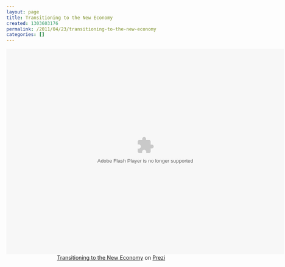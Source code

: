 ```yaml
---
layout: page
title: Transitioning to the New Economy
created: 1303603176
permalink: /2011/04/23/transitioning-to-the-new-economy
categories: []
---
```

<div class="prezi-player">
<style media="screen" type="text/css">
.prezi-player { width: 550px; } .prezi-player-links { text-align: center; }</style>
<object classid="clsid:D27CDB6E-AE6D-11cf-96B8-444553540000" id="prezi_-qiaswjo975y" name="prezi_-qiaswjo975y" height="540" width="730"><param name="movie" value="http://prezi.com/bin/preziloader.swf"><param name="allowfullscreen" value="true"><param name="allowscriptaccess" value="always"><param name="bgcolor" value="#ffffff"><param name="flashvars" value="prezi_id=-qiaswjo975y&amp;lock_to_path=0&amp;color=ffffff&amp;autoplay=no&amp;autohide_ctrls=0"><embed allowfullscreen="true" allowscriptaccess="always" bgcolor="#ffffff" flashvars="prezi_id=-qiaswjo975y&amp;lock_to_path=0&amp;color=ffffff&amp;autoplay=no&amp;autohide_ctrls=0" id="preziEmbed_-qiaswjo975y" name="preziEmbed_-qiaswjo975y" src="http://prezi.com/bin/preziloader.swf" type="application/x-shockwave-flash" height="540" width="730"></object><div class="prezi-player-links">
<a href="http://prezi.com/-qiaswjo975y/transitioning-to-the-new-economy/" title="How your business can transition to the new economy. (Original Prezi by Arthur Brock http://prezi.com/-qiaswjo975y )">Transitioning to the New Economy</a> on <a href="http://prezi.com">Prezi</a>
</div></div>
